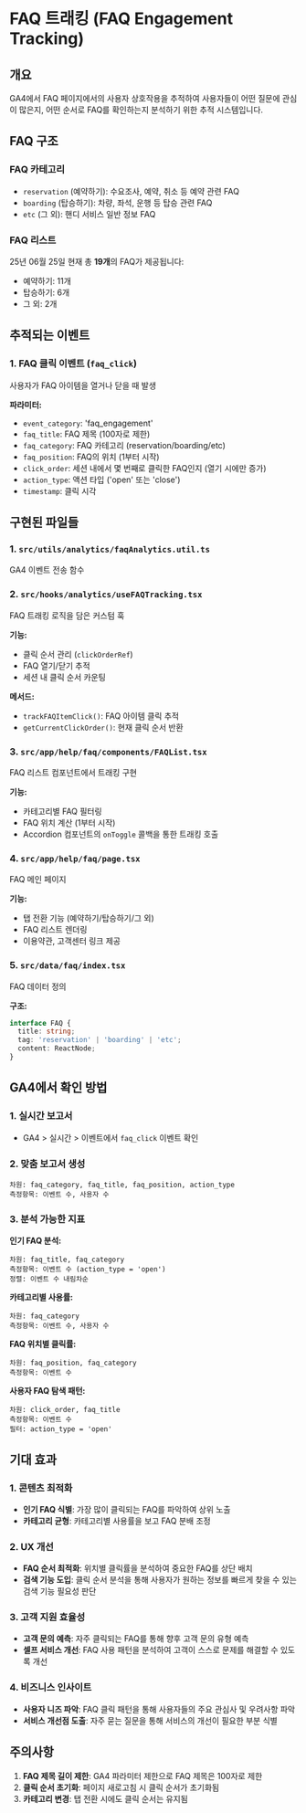 # FAQ 트래킹 (FAQ Engagement Tracking)

## 개요

GA4에서 FAQ 페이지에서의 사용자 상호작용을 추적하여 사용자들이 어떤 질문에 관심이 많은지, 어떤 순서로 FAQ를 확인하는지 분석하기 위한 추적 시스템입니다.

## FAQ 구조

### FAQ 카테고리

- `reservation` (예약하기): 수요조사, 예약, 취소 등 예약 관련 FAQ
- `boarding` (탑승하기): 차량, 좌석, 운행 등 탑승 관련 FAQ
- `etc` (그 외): 핸디 서비스 일반 정보 FAQ

### FAQ 리스트

25년 06월 25일 현재 총 **19개**의 FAQ가 제공됩니다:

- 예약하기: 11개
- 탑승하기: 6개
- 그 외: 2개

## 추적되는 이벤트

### 1. FAQ 클릭 이벤트 (`faq_click`)

사용자가 FAQ 아이템을 열거나 닫을 때 발생

**파라미터:**

- `event_category`: 'faq_engagement'
- `faq_title`: FAQ 제목 (100자로 제한)
- `faq_category`: FAQ 카테고리 (reservation/boarding/etc)
- `faq_position`: FAQ의 위치 (1부터 시작)
- `click_order`: 세션 내에서 몇 번째로 클릭한 FAQ인지 (열기 시에만 증가)
- `action_type`: 액션 타입 ('open' 또는 'close')
- `timestamp`: 클릭 시각

## 구현된 파일들

### 1. `src/utils/analytics/faqAnalytics.util.ts`

GA4 이벤트 전송 함수

### 2. `src/hooks/analytics/useFAQTracking.tsx`

FAQ 트래킹 로직을 담은 커스텀 훅

**기능:**

- 클릭 순서 관리 (`clickOrderRef`)
- FAQ 열기/닫기 추적
- 세션 내 클릭 순서 카운팅

**메서드:**

- `trackFAQItemClick()`: FAQ 아이템 클릭 추적
- `getCurrentClickOrder()`: 현재 클릭 순서 반환

### 3. `src/app/help/faq/components/FAQList.tsx`

FAQ 리스트 컴포넌트에서 트래킹 구현

**기능:**

- 카테고리별 FAQ 필터링
- FAQ 위치 계산 (1부터 시작)
- Accordion 컴포넌트의 `onToggle` 콜백을 통한 트래킹 호출

### 4. `src/app/help/faq/page.tsx`

FAQ 메인 페이지

**기능:**

- 탭 전환 기능 (예약하기/탑승하기/그 외)
- FAQ 리스트 렌더링
- 이용약관, 고객센터 링크 제공

### 5. `src/data/faq/index.tsx`

FAQ 데이터 정의

**구조:**

```typescript
interface FAQ {
  title: string;
  tag: 'reservation' | 'boarding' | 'etc';
  content: ReactNode;
}
```

## GA4에서 확인 방법

### 1. 실시간 보고서

- GA4 > 실시간 > 이벤트에서 `faq_click` 이벤트 확인

### 2. 맞춤 보고서 생성

```
차원: faq_category, faq_title, faq_position, action_type
측정항목: 이벤트 수, 사용자 수
```

### 3. 분석 가능한 지표

**인기 FAQ 분석:**

```
차원: faq_title, faq_category
측정항목: 이벤트 수 (action_type = 'open')
정렬: 이벤트 수 내림차순
```

**카테고리별 사용률:**

```
차원: faq_category
측정항목: 이벤트 수, 사용자 수
```

**FAQ 위치별 클릭률:**

```
차원: faq_position, faq_category
측정항목: 이벤트 수
```

**사용자 FAQ 탐색 패턴:**

```
차원: click_order, faq_title
측정항목: 이벤트 수
필터: action_type = 'open'
```

## 기대 효과

### 1. 콘텐츠 최적화

- **인기 FAQ 식별**: 가장 많이 클릭되는 FAQ를 파악하여 상위 노출
- **카테고리 균형**: 카테고리별 사용률을 보고 FAQ 분배 조정

### 2. UX 개선

- **FAQ 순서 최적화**: 위치별 클릭률을 분석하여 중요한 FAQ를 상단 배치
- **검색 기능 도입**: 클릭 순서 분석을 통해 사용자가 원하는 정보를 빠르게 찾을 수 있는 검색 기능 필요성 판단

### 3. 고객 지원 효율성

- **고객 문의 예측**: 자주 클릭되는 FAQ를 통해 향후 고객 문의 유형 예측
- **셀프 서비스 개선**: FAQ 사용 패턴을 분석하여 고객이 스스로 문제를 해결할 수 있도록 개선

### 4. 비즈니스 인사이트

- **사용자 니즈 파악**: FAQ 클릭 패턴을 통해 사용자들의 주요 관심사 및 우려사항 파악
- **서비스 개선점 도출**: 자주 묻는 질문을 통해 서비스의 개선이 필요한 부분 식별

## 주의사항

1. **FAQ 제목 길이 제한**: GA4 파라미터 제한으로 FAQ 제목은 100자로 제한
2. **클릭 순서 초기화**: 페이지 새로고침 시 클릭 순서가 초기화됨
3. **카테고리 변경**: 탭 전환 시에도 클릭 순서는 유지됨
